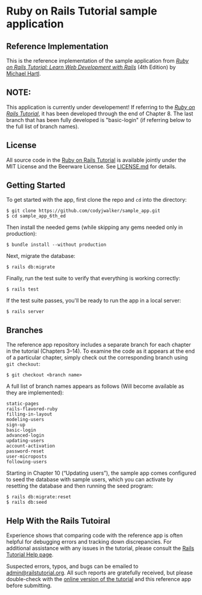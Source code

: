 # Ruby on Rails Tutorial sample application

## Reference Implementation

This is the reference implementation of the sample application from 
[*Ruby on Rails Tutorial:
Learn Web Development with Rails*](https://www.railstutorial.org/)
(4th Edition)
by [Michael Hartl](http://www.michaelhartl.com/).

## NOTE:

This application is currently under developement!  If referring to the [*Ruby
on Rails Tutorial*](https://www.railstutorial.org/), it has been developed
through the end of Chapter 8.  The last branch that has been fully developed
is "basic-login" (if referring below to the full list of branch names).

## License

All source code in the [Ruby on Rails Tutorial](https://www.railstutorial.org/)
is available jointly under the MIT License and the Beerware License. See
[LICENSE.md](LICENSE.md) for details.

## Getting Started

To get started with the app, first clone the repo and `cd` into the directory:

```
$ git clone https://github.com/codyjwalker/sample_app.git 
$ cd sample_app_6th_ed
```

Then install the needed gems (while skipping any gems needed only in production):

```
$ bundle install --without production
```

Next, migrate the database:

```
$ rails db:migrate
```

Finally, run the test suite to verify that everything is working correctly:

```
$ rails test
```

If the test suite passes, you'll be ready to run the app in a local server:

```
$ rails server
```

## Branches

The reference app repository includes a separate branch for each chapter in the tutorial (Chapters 3–14). To examine the code as it appears at the end of a particular chapter, simply check out the corresponding branch using `git checkout`:

```
$ git checkout <branch name>
```

A full list of branch names appears as follows (Will become available as they
    are implemented):

```
static-pages
rails-flavored-ruby
filling-in-layout
modeling-users
sign-up
basic-login
advanced-login
updating-users
account-activation
password-reset
user-microposts
following-users
```

Starting in Chapter 10 (“Updating users”), the sample app comes configured to seed the database with sample users, which you can activate by resetting the database and then running the seed program:

```
$ rails db:migrate:reset
$ rails db:seed
```

## Help With the Rails Tutoiral

Experience shows that comparing code with the reference app is often helpful for debugging errors and tracking down discrepancies. For additional assistance with any issues in the tutorial, please consult the [Rails Tutorial Help page](https://www.railstutorial.org/help). 

Suspected errors, typos, and bugs can be emailed to <admin@railstutorial.org>. All such reports are gratefully received, but please double-check with the [online version of the tutorial](https://www.railstutorial.org/book) and this reference app before submitting.

